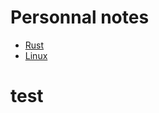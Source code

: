 # Personnal notes

* [Rust](https://github.com/azeq/notes/blob/master/rust.md)
* [Linux](https://github.com/azeq/notes/blob/master/linux.md)


# test

